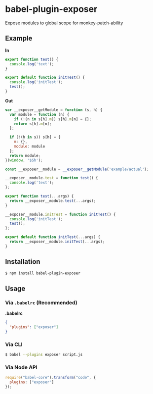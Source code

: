 # babel-plugin-exposer

Expose modules to global scope for monkey-patch-ability

## Example

**In**

```js
export function test() {
  console.log('text');
}

export default function initTest() {
  console.log('initTest');
  test();
}
```

**Out**

```js
var __exposer__getModule = function (s, h) {
  var module = function (n) {
    if (!(n in s[h].m)) s[h].m[n] = {};
    return s[h].m[n];
  };

  if (!(h in s)) s[h] = {
    m: {},
    module: module
  };
  return module;
}(window, '$Sh');

const __exposer__module = __exposer__getModule('example/actual');

__exposer__module.test = function test() {
  console.log('text');
};

export function test(...args) {
  return __exposer__module.test(...args);
}

__exposer__module.initTest = function initTest() {
  console.log('initTest');
  test();
};

export default function initTest(...args) {
  return __exposer__module.initTest(...args);
}
```

## Installation

```sh
$ npm install babel-plugin-exposer
```

## Usage

### Via `.babelrc` (Recommended)

**.babelrc**

```json
{
  "plugins": ["exposer"]
}
```

### Via CLI

```sh
$ babel --plugins exposer script.js
```

### Via Node API

```javascript
require("babel-core").transform("code", {
  plugins: ["exposer"]
});
```
